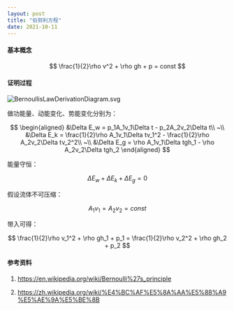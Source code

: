 ```yaml
---
layout: post
title: "伯努利方程"
date: 2021-10-11
---
```


#### **基本概念**

$$
\frac{1}{2}\rho v^2 + \rho gh + p = const
$$

#### **证明过程**

![BernoullisLawDerivationDiagram.svg](/assets/BernoullisLawDerivationDiagram.svg)

做功能量、动能变化、势能变化分别为：

$$
\begin{aligned}
&\Delta E_w = p_1A_1v_1\Delta t - p_2A_2v_2\Delta t\\
~\\
&\Delta E_k = \frac{1}{2}\rho A_1v_1\Delta tv_1^2 - \frac{1}{2}\rho A_2v_2\Delta tv_2^2\\
~\\
&\Delta E_g = \rho A_1v_1\Delta tgh_1 - \rho A_2v_2\Delta tgh_2
\end{aligned}
$$

能量守恒：

$$
\Delta E_w + \Delta E_k + \Delta E_g = 0
$$

假设流体不可压缩：

$$
A_1v_1 = A_2v_2 = const
$$

带入可得：

$$
\frac{1}{2}\rho v_1^2 + \rho gh_1 + p_1 = \frac{1}{2}\rho v_2^2 + \rho gh_2 + p_2
$$

#### **参考资料**

1. <https://en.wikipedia.org/wiki/Bernoulli%27s_principle>

2. <https://zh.wikipedia.org/wiki/%E4%BC%AF%E5%8A%AA%E5%88%A9%E5%AE%9A%E5%BE%8B>
